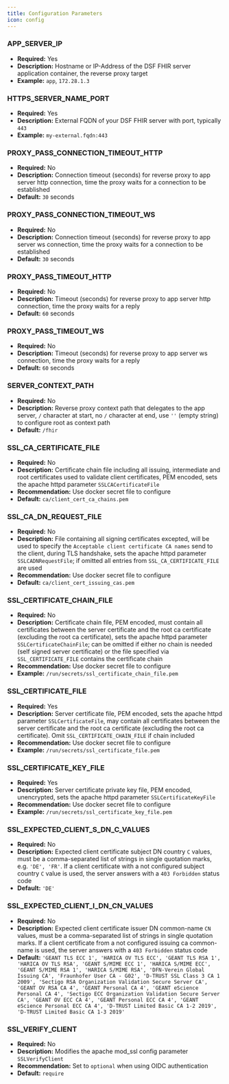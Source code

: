 ```yaml
---
title: Configuration Parameters
icon: config
---
```


### APP_SERVER_IP
- **Required:** Yes
- **Description:** Hostname or IP-Address of the DSF FHIR server application container, the reverse proxy target
- **Example:** `app`, `172.28.1.3`


### HTTPS_SERVER_NAME_PORT
- **Required:** Yes
- **Description:** External FQDN of your DSF FHIR server with port, typically `443`
- **Example:** `my-external.fqdn:443`


### PROXY_PASS_CONNECTION_TIMEOUT_HTTP
- **Required:** No
- **Description:** Connection timeout (seconds) for reverse proxy to app server http connection, time the proxy waits for a connection to be established
- **Default:** `30` seconds


### PROXY_PASS_CONNECTION_TIMEOUT_WS
- **Required:** No
- **Description:** Connection timeout (seconds) for reverse proxy to app server ws connection, time the proxy waits for a connection to be established
- **Default:** `30` seconds


### PROXY_PASS_TIMEOUT_HTTP
- **Required:** No
- **Description:** Timeout (seconds) for reverse proxy to app server http connection, time the proxy waits for a reply
- **Default:** `60` seconds


### PROXY_PASS_TIMEOUT_WS
- **Required:** No
- **Description:** Timeout (seconds) for reverse proxy to app server ws connection, time the proxy waits for a reply
- **Default:** `60` seconds


### SERVER_CONTEXT_PATH
- **Required:** No
- **Description:** Reverse proxy context path that delegates to the app server, `/` character at start, no `/` character at end, use `''` (empty string) to configure root as context path
- **Default:** `/fhir`


### SSL_CA_CERTIFICATE_FILE
- **Required:** No
- **Description:** Certificate chain file including all issuing, intermediate and root certificates used to validate client certificates, PEM encoded, sets the apache httpd parameter `SSLCACertificateFile`
- **Recommendation:** Use docker secret file to configure
- **Default:** `ca/client_cert_ca_chains.pem`


### SSL_CA_DN_REQUEST_FILE
- **Required:** No
- **Description:** File containing all signing certificates excepted, will be used to specify the `Acceptable client certificate CA names` send to the client, during TLS handshake, sets the apache httpd parameter `SSLCADNRequestFile`; if omitted all entries from `SSL_CA_CERTIFICATE_FILE` are used
- **Recommendation:** Use docker secret file to configure
- **Default:** `ca/client_cert_issuing_cas.pem`


### SSL_CERTIFICATE_CHAIN_FILE
- **Required:** No
- **Description:** Certificate chain file, PEM encoded, must contain all certificates between the server certificate and the root ca certificate (excluding the root ca certificate), sets the apache httpd parameter `SSLCertificateChainFile`; can be omitted if either no chain is needed (self signed server certificate) or the file specified via `SSL_CERTIFICATE_FILE` contains the certificate chain
- **Recommendation:** Use docker secret file to configure
- **Example:** `/run/secrets/ssl_certificate_chain_file.pem`


### SSL_CERTIFICATE_FILE
- **Required:** Yes
- **Description:** Server certificate file, PEM encoded, sets the apache httpd parameter `SSLCertificateFile`, may contain all certificates between the server certificate and the root ca certificate (excluding the root ca certificate). Omit `SSL_CERTIFICATE_CHAIN_FILE` if chain included
- **Recommendation:** Use docker secret file to configure
- **Example:** `/run/secrets/ssl_certificate_file.pem`


### SSL_CERTIFICATE_KEY_FILE
- **Required:** Yes
- **Description:** Server certificate private key file, PEM encoded, unencrypted, sets the apache httpd parameter `SSLCertificateKeyFile`
- **Recommendation:** Use docker secret file to configure
- **Example:** `/run/secrets/ssl_certificate_key_file.pem`


### SSL_EXPECTED_CLIENT_S_DN_C_VALUES
- **Required:** No
- **Description:** Expected client certificate subject DN country `C` values, must be a comma-separated list of strings in single quotation marks, e.g. `'DE', 'FR'`. If a client certificate with a not configured subject country `C` value is used, the server answers with a `403 Forbidden` status code
- **Default:** `'DE'`


### SSL_EXPECTED_CLIENT_I_DN_CN_VALUES
- **Required:** No
- **Description:** Expected client certificate issuer DN common-name `CN` values, must be a comma-separated list of strings in single quotation marks. If a client certificate from a not configured issuing ca common-name is used, the server answers with a `403 Forbidden` status code
- **Default:** `'GEANT TLS ECC 1', 'HARICA OV TLS ECC', 'GEANT TLS RSA 1', 'HARICA OV TLS RSA', 'GEANT S/MIME ECC 1', 'HARICA S/MIME ECC', 'GEANT S/MIME RSA 1', 'HARICA S/MIME RSA', 'DFN-Verein Global Issuing CA', 'Fraunhofer User CA - G02', 'D-TRUST SSL Class 3 CA 1 2009', 'Sectigo RSA Organization Validation Secure Server CA', 'GEANT OV RSA CA 4', 'GEANT Personal CA 4', 'GEANT eScience Personal CA 4', 'Sectigo ECC Organization Validation Secure Server CA', 'GEANT OV ECC CA 4', 'GEANT Personal ECC CA 4', 'GEANT eScience Personal ECC CA 4', 'D-TRUST Limited Basic CA 1-2 2019', 'D-TRUST Limited Basic CA 1-3 2019'`


### SSL_VERIFY_CLIENT
- **Required:** No
- **Description:** Modifies the apache mod_ssl config parameter `SSLVerifyClient`
- **Recommendation:** Set to `optional` when using OIDC authentication
- **Default:** `require`